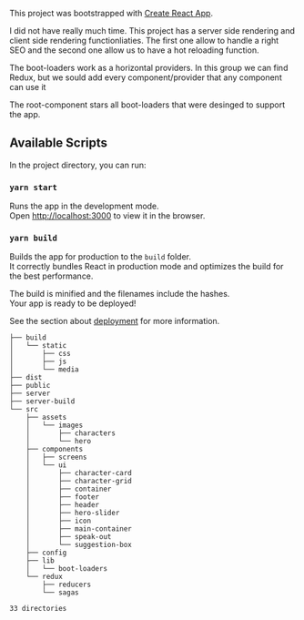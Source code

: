 This project was bootstrapped with [Create React App](https://github.com/facebook/create-react-app).

I did not have really much time. This project has a server side rendering and client side rendering functionliaties. The first one allow to handle a right SEO
and the second one allow us to have a hot reloading function.

The boot-loaders work as a horizontal providers. In this group we can find Redux, but we sould add every component/provider that any component can use it

The root-component stars all boot-loaders that were desinged to support the app.


## Available Scripts

In the project directory, you can run:

### `yarn start`

Runs the app in the development mode.<br />
Open [http://localhost:3000](http://localhost:3000) to view it in the browser.

### `yarn build`

Builds the app for production to the `build` folder.<br />
It correctly bundles React in production mode and optimizes the build for the best performance.

The build is minified and the filenames include the hashes.<br />
Your app is ready to be deployed!

See the section about [deployment](https://facebook.github.io/create-react-app/docs/deployment) for more information.

```
├── build
│   └── static
│       ├── css
│       ├── js
│       └── media
├── dist
├── public
├── server
├── server-build
└── src
    ├── assets
    │   └── images
    │       ├── characters
    │       └── hero
    ├── components
    │   ├── screens
    │   └── ui
    │       ├── character-card
    │       ├── character-grid
    │       ├── container
    │       ├── footer
    │       ├── header
    │       ├── hero-slider
    │       ├── icon
    │       ├── main-container
    │       ├── speak-out
    │       └── suggestion-box
    ├── config
    ├── lib
    │   └── boot-loaders
    └── redux
        ├── reducers
        └── sagas

33 directories
```